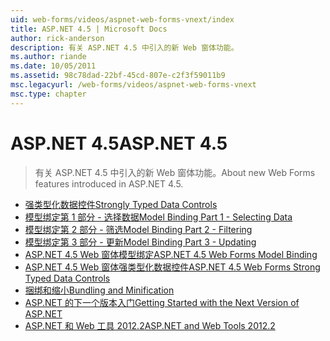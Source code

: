 ```yaml
---
uid: web-forms/videos/aspnet-web-forms-vnext/index
title: ASP.NET 4.5 | Microsoft Docs
author: rick-anderson
description: 有关 ASP.NET 4.5 中引入的新 Web 窗体功能。
ms.author: riande
ms.date: 10/05/2011
ms.assetid: 98c78dad-22bf-45cd-807e-c2f3f59011b9
msc.legacyurl: /web-forms/videos/aspnet-web-forms-vnext
msc.type: chapter
---
```

<a name="aspnet-45"></a><span data-ttu-id="19017-103">ASP.NET 4.5</span><span class="sxs-lookup"><span data-stu-id="19017-103">ASP.NET 4.5</span></span>
====================
> <span data-ttu-id="19017-104">有关 ASP.NET 4.5 中引入的新 Web 窗体功能。</span><span class="sxs-lookup"><span data-stu-id="19017-104">About new Web Forms features introduced in ASP.NET 4.5.</span></span>


- [<span data-ttu-id="19017-105">强类型化数据控件</span><span class="sxs-lookup"><span data-stu-id="19017-105">Strongly Typed Data Controls</span></span>](aspnet-vnext-videos-strongly-typed-data-controls.md)
- [<span data-ttu-id="19017-106">模型绑定第 1 部分 - 选择数据</span><span class="sxs-lookup"><span data-stu-id="19017-106">Model Binding Part 1 - Selecting Data</span></span>](aspnet-vnext-videos-model-binding-part-1-selecting-data.md)
- [<span data-ttu-id="19017-107">模型绑定第 2 部分 - 筛选</span><span class="sxs-lookup"><span data-stu-id="19017-107">Model Binding Part 2 - Filtering</span></span>](aspnet-vnext-videos-model-binding-part-2-filtering.md)
- [<span data-ttu-id="19017-108">模型绑定第 3 部分 - 更新</span><span class="sxs-lookup"><span data-stu-id="19017-108">Model Binding Part 3 - Updating</span></span>](aspnet-vnext-videos-model-binding-part-3-updating.md)
- [<span data-ttu-id="19017-109">ASP.NET 4.5 Web 窗体模型绑定</span><span class="sxs-lookup"><span data-stu-id="19017-109">ASP.NET 4.5 Web Forms Model Binding</span></span>](aspnet-45-web-forms-model-binding.md)
- [<span data-ttu-id="19017-110">ASP.NET 4.5 Web 窗体强类型化数据控件</span><span class="sxs-lookup"><span data-stu-id="19017-110">ASP.NET 4.5 Web Forms Strong Typed Data Controls</span></span>](aspnet-45-web-forms-strong-typed-data-controls.md)
- [<span data-ttu-id="19017-111">捆绑和缩小</span><span class="sxs-lookup"><span data-stu-id="19017-111">Bundling and Minification</span></span>](aspnet-vnext-videos-bundling-and-minification.md)
- [<span data-ttu-id="19017-112">ASP.NET 的下一个版本入门</span><span class="sxs-lookup"><span data-stu-id="19017-112">Getting Started with the Next Version of ASP.NET</span></span>](getting-started-with-the-next-version-of-aspnet.md)
- [<span data-ttu-id="19017-113">ASP.NET 和 Web 工具 2012.2</span><span class="sxs-lookup"><span data-stu-id="19017-113">ASP.NET and Web Tools 2012.2</span></span>](aspnet-and-web-tools-20122.md)
